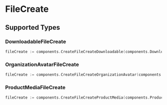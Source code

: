 # FileCreate


## Supported Types

### DownloadableFileCreate

```go
fileCreate := components.CreateFileCreateDownloadable(components.DownloadableFileCreate{/* values here */})
```

### OrganizationAvatarFileCreate

```go
fileCreate := components.CreateFileCreateOrganizationAvatar(components.OrganizationAvatarFileCreate{/* values here */})
```

### ProductMediaFileCreate

```go
fileCreate := components.CreateFileCreateProductMedia(components.ProductMediaFileCreate{/* values here */})
```

